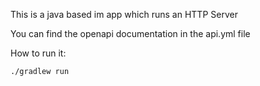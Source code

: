 This is a java based im app which runs an HTTP Server

You can find the openapi documentation in the api.yml file

How to run it:
```
./gradlew run
```

